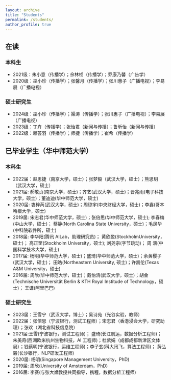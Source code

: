 ```yaml
---
layout: archive
title: "Students"
permalink: /students/
author_profile: true
---
```



## 在读
### 本科生

- 2021级：朱小意（传播学）；佘林桢（传播学）；乔康乃馨（广告学）
- 2020级：巫小珍（传播学）；张馨月（传播学）；张川惠子（广播电视）；李易展（广播电视）


### 硕士研究生

- 2024级：巫小珍（传播学）；渠涛（传播学）；张川惠子（广播电视）；李易展（广播电视）
- 2023级：丁卉（传播学）；张怡君（新闻与传播）；鲁昕怡（新闻与传播）
- 2022级：赖荟羽（传播学）；师捷（传播学）；崔希（传播学）
  

## 已毕业学生（华中师范大学）
### 本科生

- 2022届：赵思捷（南京大学，硕士）；张梦毅（武汉大学，硕士）；熊思玥（武汉大学，硕士）
- 2021届: 郝敬贞(南京大学，硕士)；齐艺(武汉大学，硕士)；晋兆雨(电子科技大学，硕士)；董迪迪(华中师范大学，硕士)
- 2020届: 衷梓芮(武汉大学，硕士)；周琼宇(中央财经大学，硕士)；李鑫(哥本哈根大学，硕士)
- 2019届: 宋志君(华中师范大学，硕士)；张倍思(华中师范大学，硕士); 李春梅(中山大学，硕士)； 蔡静(North Carolina State University，硕士)；毛凤华(中科院软件所，硕士)
- 2018届: 李华阳(腾讯 AILab，助理研究员)； 黄欣盈(StockholmUniversity，硕士)； 高正罡(Stockholm University，硕士); 刘尧宗(字节跳动)； 周 涵(中国科学技术大学，硕士)
- 2017届: 杨明(华中师范大学，硕士)；盛琦(华中师范大学，硕士)；余黄樱子(武汉大学，硕士)； 田皓(Northeastern University, 硕士)；许凯伦(Texas A&M University，硕士)
- 2016届: 周欣(华中师范大学，硕士)；戴怡清(武汉大学，硕士)；胡金 (Technische Universität Berlin & KTH Royal Institude of Technology，硕士)； 王谦(阿里巴巴)

### 硕士研究生

- 2023届：王雪宁（武汉大学，博士）；吴诗苑（光谷实验，教师）
- 2022届：张倍思（宁波银行，测试工程师）；宋志君（香港浸会大学，研究助理）；张欢（湖北省科技信息院）
- 2021届:王雪(宁波银行，测试工程师)； 盛琦(长江航运，数据分析工程师)； 朱美奇(西湖欧米杭州生物科技，AI 工程师)；杜紫娟（成都成都新津区文体局）；钱蔡明(宁波银行，运维工程师)；李子玄(科大讯飞，算法工程师)； 黄弘毅(长沙银行，NLP研发工程师)
- 2020届: 杨明(Singapore Management University，PhD)
- 2019届: 周欣(University of Amsterdam，PhD)
- 2016届: 李赛(与张大斌教授共同指导，携程，数据分析工程师)



